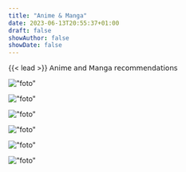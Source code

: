 ```yaml
---
title: "Anime & Manga"
date: 2023-06-13T20:55:37+01:00
draft: false
showAuthor: false
showDate: false
---
```

{{< lead >}}
𝖠𝗇𝗂𝗆𝖾 𝖺𝗇𝖽 𝖬𝖺𝗇𝗀𝖺 𝗋𝖾𝖼𝗈𝗆𝗆𝖾𝗇𝖽𝖺𝗍𝗂𝗈𝗇𝗌

!["foto"](Nana1.jpg)

!["foto"](cowboybepop.jpg)

!["foto"](neoneva.jpg)

!["foto"](Samurai.jpg)

!["foto"](chainsaw.jpg)

!["foto"](devilman.jpg)


